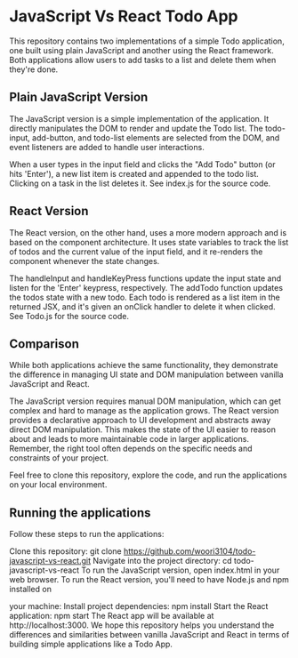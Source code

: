 # JavaScript Vs React Todo App
This repository contains two implementations of a simple Todo application, one built using plain JavaScript and another using the React framework. Both applications allow users to add tasks to a list and delete them when they're done.

## Plain JavaScript Version
The JavaScript version is a simple implementation of the application. It directly manipulates the DOM to render and update the Todo list. The todo-input, add-button, and todo-list elements are selected from the DOM, and event listeners are added to handle user interactions.

When a user types in the input field and clicks the "Add Todo" button (or hits 'Enter'), a new list item is created and appended to the todo list.
Clicking on a task in the list deletes it.
See index.js for the source code.

## React Version
The React version, on the other hand, uses a more modern approach and is based on the component architecture. It uses state variables to track the list of todos and the current value of the input field, and it re-renders the component whenever the state changes.

The handleInput and handleKeyPress functions update the input state and listen for the 'Enter' keypress, respectively.
The addTodo function updates the todos state with a new todo.
Each todo is rendered as a list item in the returned JSX, and it's given an onClick handler to delete it when clicked.
See Todo.js for the source code.

## Comparison
While both applications achieve the same functionality, they demonstrate the difference in managing UI state and DOM manipulation between vanilla JavaScript and React.

The JavaScript version requires manual DOM manipulation, which can get complex and hard to manage as the application grows.
The React version provides a declarative approach to UI development and abstracts away direct DOM manipulation. This makes the state of the UI easier to reason about and leads to more maintainable code in larger applications.
Remember, the right tool often depends on the specific needs and constraints of your project.

Feel free to clone this repository, explore the code, and run the applications on your local environment.

## Running the applications
Follow these steps to run the applications:

Clone this repository: git clone https://github.com/woori3104/todo-javascript-vs-react.git
Navigate into the project directory: cd todo-javascript-vs-react
To run the JavaScript version, open index.html in your web browser.
To run the React version, you'll need to have Node.js and npm installed on 

your machine:
Install project dependencies: npm install
Start the React application: npm start
The React app will be available at http://localhost:3000.
We hope this repository helps you understand the differences and similarities between vanilla JavaScript and React in terms of building simple applications like a Todo App.